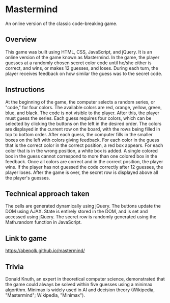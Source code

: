 # Mastermind
An online version of the classic code-breaking game.
## Overview
This game was built using HTML, CSS, JavaScript, and jQuery. It is an online version of the game known as Mastermind. In the game, the player guesses at a randomly chosen secret color code until he/she either is correct, and wins, or makes 12 guesses, and loses. During each turn, the player receives feedback on how similar the guess was to the secret code.

## Instructions
At the beginning of the game, the computer selects a random series, or "code," for four colors. The available colors are red, orange, yellow, green, blue, and black. The code is not visible to the player. After this, the player must guess the series. Each guess requires four colors, which can be selected by clicking the buttons on the left in the desired order. The colors are displayed in the current row on the board, with the rows being filled in top to bottom order. After each guess, the computer fills in the smaller boxes on the left with colors giving feedback. For each color in the guess that is the correct color in the correct position, a red box appears. For each color that is in the wrong position, a white box is added. A single colored box in the guess cannot correspond to more than one colored box in the feedback. Once all colors are correct and in the correct position, the player wins. If the player has not guessed the code correctly after 12 guesses, the player loses. After the game is over, the secret row is displayed above all the player's guesses.

## Technical approach taken
The cells are generated dynamically using jQuery. The buttons update the DOM using AJAX. State is entirely stored in the DOM, and is set and accessed using jQuery. The secret row is randomly generated using the Math.random function in JavaScript.

## Link to game
https://abepolk.github.io/mastermind/

## Trivia
Donald Knuth, an expert in theoretical computer science, demonstrated that the game could always be solved within five guesses using a minimax algorithm. Minimax is widely used in AI and decision theory (Wikipedia, "Mastermind"; Wikipedia, "Minimax").